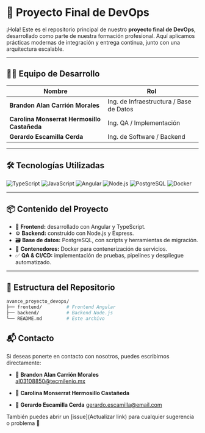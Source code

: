 # 🚀 Proyecto Final de DevOps

¡Hola! Este es el repositorio principal de nuestro **proyecto final de DevOps**, desarrollado como parte de nuestra formación profesional. Aquí aplicamos prácticas modernas de integración y entrega continua, junto con una arquitectura escalable.

---

## 👨‍💻 Equipo de Desarrollo

| Nombre                                       | Rol                                        |
|----------------------------------------------|---------------------------------------------|
| **Brandon Alan Carrión Morales**             | Ing. de Infraestructura / Base de Datos     |
| **Carolina Monserrat Hermosillo Castañeda**  | Ing. QA / Implementación                    |
| **Gerardo Escamilla Cerda**                  | Ing. de Software / Backend                  |

---

## 🛠️ Tecnologías Utilizadas

![TypeScript](https://img.shields.io/badge/-TypeScript-3178C6?logo=typescript&logoColor=white&style=for-the-badge)
![JavaScript](https://img.shields.io/badge/-JavaScript-F7DF1E?logo=javascript&logoColor=black&style=for-the-badge)
![Angular](https://img.shields.io/badge/-Angular-DD0031?logo=angular&logoColor=white&style=for-the-badge)
![Node.js](https://img.shields.io/badge/-Node.js-339933?logo=node.js&logoColor=white&style=for-the-badge)
![PostgreSQL](https://img.shields.io/badge/-PostgreSQL-4169E1?logo=postgresql&logoColor=white&style=for-the-badge)
![Docker](https://img.shields.io/badge/-Docker-2496ED?logo=docker&logoColor=white&style=for-the-badge)

---

## 📦 Contenido del Proyecto

- 🔧 **Frontend:** desarrollado con Angular y TypeScript.
- ⚙️ **Backend:** construido con Node.js y Express.
- 🗃️ **Base de datos:** PostgreSQL, con scripts y herramientas de migración.
- 🐳 **Contenedores:** Docker para contenerización de servicios.
- ✅ **QA & CI/CD:** implementación de pruebas, pipelines y despliegue automatizado.

---

## 📁 Estructura del Repositorio

```bash
avance_proyecto_devops/
├── frontend/         # Frontend Angular 
├── backend/          # Backend Node.js
└── README.md         # Este archivo
```
## 📬 Contacto

Si deseas ponerte en contacto con nosotros, puedes escribirnos directamente:

- 📧 **Brandon Alan Carrión Morales**  
  [al03108850@tecmilenio.mx](mailto:al03108850@tecmilenio.mx)

- 📧 **Carolina Monserrat Hermosillo Castañeda**  
<!--
[carolina.hermosillo@email.com](mailto:) 
-->


- 📧 **Gerardo Escamilla Cerda**
[gerardo.escamilla@email.com](mailto:)



También puedes abrir un [issue](Actualizar link) para cualquier sugerencia o problema 💬

